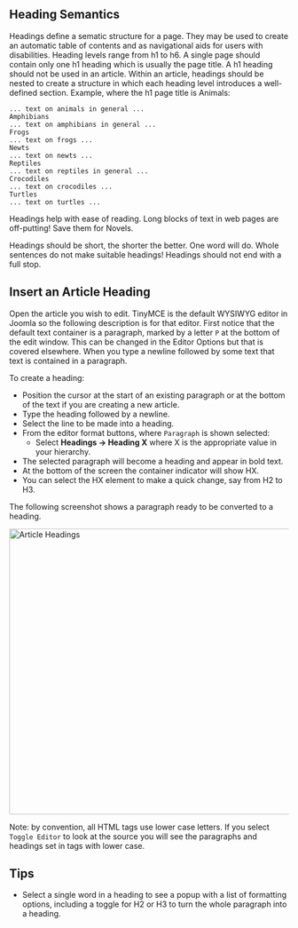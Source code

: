 <!-- Filename: J4.x:Article_Headings / Display title: Article Headings -->

## Heading Semantics

Headings define a sematic structure for a page. They may be used to
create an automatic table of contents and as navigational aids for users
with disabilities. Heading levels range from h1 to h6. A single page
should contain only one h1 heading which is usually the page title. A h1
heading should not be used in an article. Within an article, headings
should be nested to create a structure in which each heading level
introduces a well-defined section. Example, where the h1 page title is
Animals:

    ... text on animals in general ...
    Amphibians
    ... text on amphibians in general ...
    Frogs
    ... text on frogs ...
    Newts
    ... text on newts ...
    Reptiles
    ... text on reptiles in general ...
    Crocodiles
    ... text on crocodiles ...
    Turtles
    ... text on turtles ...

Headings help with ease of reading. Long blocks of text in web pages are
off-putting! Save them for Novels.

Headings should be short, the shorter the better. One word will do.
Whole sentences do not make suitable headings! Headings should not end
with a full stop.

## Insert an Article Heading

Open the article you wish to edit. TinyMCE is the default WYSIWYG editor
in Joomla so the following description is for that editor. First notice
that the default text container is a paragraph, marked by a letter `P`
at the bottom of the edit window. This can be changed in the Editor
Options but that is covered elsewhere. When you type a newline followed
by some text that text is contained in a paragraph.

To create a heading:

- Position the cursor at the start of an existing paragraph or at the
  bottom of the text if you are creating a new article.
- Type the heading followed by a newline.
- Select the line to be made into a heading.
- From the editor format buttons, where `Paragraph` is shown selected:
  - Select **Headings **→** Heading X** where X is the appropriate value
    in your hierarchy.
- The selected paragraph will become a heading and appear in bold text.
- At the bottom of the screen the container indicator will show HX.
- You can select the HX element to make a quick change, say from H2 to
  H3.

The following screenshot shows a paragraph ready to be converted to a
heading.

<img
src="https://docs.joomla.org/images/thumb/0/0d/J4x-articles-headings-en.png/800px-J4x-articles-headings-en.png"
class="thumbborder" decoding="async"
srcset="https://docs.joomla.org/images/0/0d/J4x-articles-headings-en.png 1.5x"
data-file-width="1000" data-file-height="644" width="800" height="515"
alt="Article Headings" />

Note: by convention, all HTML tags use lower case letters. If you select
`Toggle Editor` to look at the source you will see the paragraphs and
headings set in tags with lower case.

## Tips

- Select a single word in a heading to see a popup with a list of formatting
options, including a toggle for H2 or H3 to turn the whole paragraph into a
heading.